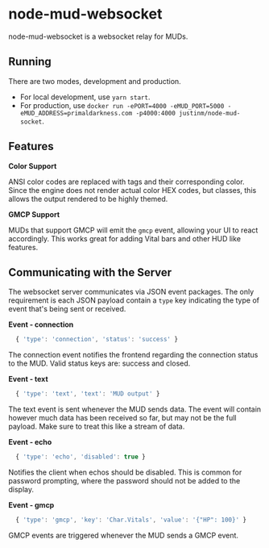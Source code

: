 node-mud-websocket
==================

node-mud-websocket is a websocket relay for MUDs.


Running
-------

There are two modes, development and production.

* For local development, use `yarn start`.
* For production, use `docker run -ePORT=4000 -eMUD_PORT=5000 -eMUD_ADDRESS=primaldarkness.com -p4000:4000 justinm/node-mud-socket`.

Features
--------
**Color Support**

ANSI color codes are replaced with <span> tags and their corresponding color. Since the engine
does not render actual color HEX codes, but classes, this allows the output rendered to be highly
themed.


**GMCP Support**

MUDs that support GMCP will emit the `gmcp` event, allowing your UI to react accordingly. This
works great for adding Vital bars and other HUD like features.


Communicating with the Server
-----------------------------

The websocket server communicates via JSON event packages. The only requirement is 
each JSON payload contain a `type` key indicating the type of event that's being sent
or received.


**Event - connection**

```javascript
  { 'type': 'connection', 'status': 'success' }
```

The connection event notifies the frontend regarding the connection status to the MUD. Valid
status keys are: success and closed.

**Event - text**

```javascript
  { 'type': 'text', 'text': 'MUD output' }
``` 

The text event is sent whenever the MUD sends data. The event will contain however much data
has been received so far, but may not be the full payload. Make sure to treat this like a
stream of data.

**Event - echo**

```javascript
  { 'type': 'echo', 'disabled': true }
```

Notifies the client when echos should be disabled. This is common for password prompting, where
the password should not be added to the display.

**Event - gmcp**

```javascript
  { 'type': 'gmcp', 'key': 'Char.Vitals', 'value': '{"HP": 100}' }
```

GMCP events are triggered whenever the MUD sends a GMCP event.

